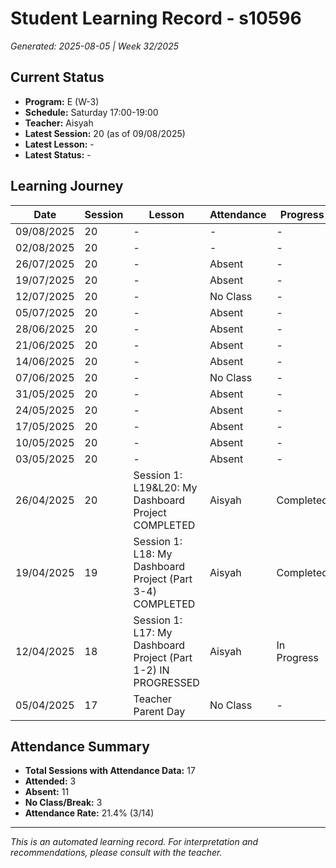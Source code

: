 # Student Learning Record - s10596
*Generated: 2025-08-05 | Week 32/2025*

## Current Status
- **Program:** E (W-3)
- **Schedule:** Saturday 17:00-19:00
- **Teacher:** Aisyah
- **Latest Session:** 20 (as of 09/08/2025)
- **Latest Lesson:** -
- **Latest Status:** -

## Learning Journey
| Date | Session | Lesson | Attendance | Progress |
|------|---------|--------|------------|----------|
| 09/08/2025 | 20 | - | - | - |
| 02/08/2025 | 20 | - | - | - |
| 26/07/2025 | 20 | - | Absent | - |
| 19/07/2025 | 20 | - | Absent | - |
| 12/07/2025 | 20 | - | No Class | - |
| 05/07/2025 | 20 | - | Absent | - |
| 28/06/2025 | 20 | - | Absent | - |
| 21/06/2025 | 20 | - | Absent | - |
| 14/06/2025 | 20 | - | Absent | - |
| 07/06/2025 | 20 | - | No Class | - |
| 31/05/2025 | 20 | - | Absent | - |
| 24/05/2025 | 20 | - | Absent | - |
| 17/05/2025 | 20 | - | Absent | - |
| 10/05/2025 | 20 | - | Absent | - |
| 03/05/2025 | 20 | - | Absent | - |
| 26/04/2025 | 20 | Session 1: L19&L20: My Dashboard Project COMPLETED | Aisyah | Completed |
| 19/04/2025 | 19 | Session 1: L18: My Dashboard Project (Part 3-4) COMPLETED | Aisyah | Completed |
| 12/04/2025 | 18 | Session 1: L17: My Dashboard Project (Part 1-2) IN PROGRESSED | Aisyah | In Progress |
| 05/04/2025 | 17 | Teacher Parent Day | No Class | - |

## Attendance Summary
- **Total Sessions with Attendance Data:** 17
- **Attended:** 3
- **Absent:** 11
- **No Class/Break:** 3
- **Attendance Rate:** 21.4% (3/14)

---
*This is an automated learning record. For interpretation and recommendations, please consult with the teacher.*